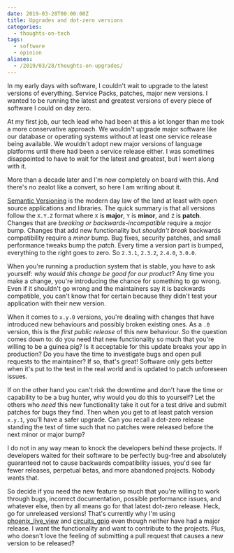 ```yaml
---
date: 2019-03-28T00:00:00Z
title: Upgrades and dot-zero versions
categories:
  - thoughts-on-tech
tags:
  - software
  - opinion
aliases:
  - /2019/03/28/thoughts-on-upgrades/
---
```


In my early days with software, I couldn't wait to upgrade to the latest versions of everything. Service Packs, patches, major new versions. I wanted to be running the latest and greatest versions of every piece of software I could on day zero.

At my first job, our tech lead who had been at this a lot longer than me took a more conservative approach. We wouldn't upgrade major software like our database or operating systems without at least one service release being available. We wouldn't adopt new major versions of language platforms until there had been a service release either. I was sometimes disappointed to have to wait for the latest and greatest, but I went along with it.

More than a decade later and I'm now completely on board with this. And there's no zealot like a convert, so here I am writing about it.

<!--more-->

[Semantic Versioning] is the modern day law of the land at least with open source applications and libraries. The quick summary is that all versions follow the `X.Y.Z` format where `X` is **major**, `Y` is **minor**, and `Z` is **patch**. Changes that are *breaking or backwards-incompatible* require a *major* bump. Changes that add new functionality but *shouldn't break* backwards compatibility require a *minor* bump. Bug fixes, security patches, and small performance tweaks bump the *patch*. Every time a version part is bumped, everything to the right goes to zero. So `2.3.1`, `2.3.2`, `2.4.0`, `3.0.0`.

When you're running a production system that is stable, you have to ask yourself: *why would this change be good for our product*? Any time you make a change, you're introducing the chance for something to go wrong. Even if it shouldn't go wrong and the maintainers say it is backwards compatible, you can't know that for certain because they didn't test your application with their new version.

When it comes to `x.y.0` versions, you're dealing with changes that have introduced new behaviours and possibly broken existing ones. As a `.0` version, this is the *first public release* of this new behaviour. So the question comes down to: do you need that new functionality so much that you're willing to be a guinea pig? Is it acceptable for this update breaks your app in production? Do you have the time to investigate bugs and open pull requests to the maintainer? If so, that's great! Software only gets better when it's put to the test in the real world and is updated to patch unforeseen issues.

If on the other hand you can't risk the downtime and don't have the time or capability to be a bug hunter, why would you do this to yourself? Let the others who *need* this new functionality take it out for a test drive and submit patches for bugs they find. Then when you get to at least patch version `x.y.1`, you'll have a safer upgrade. Can you recall a dot-zero release standing the test of time such that no patches were released before the next minor or major bump?

I do not in any way mean to knock the developers behind these projects. If developers waited for their software to be perfectly bug-free and absolutely guaranteed not to cause backwards compatibility issues, you'd see far fewer releases, perpetual betas, and more abandoned projects. Nobody wants that.

So decide if you need the new feature so much that you're willing to work through bugs, incorrect documentation, possible performance issues, and whatever else, then by all means go for that latest dot-zero release. Heck, go for unreleased versions! That's currently why I'm using [phoenix_live_view] and [circuits_gpio] even though neither have had a major release. I want the functionality and want to contribute to the projects. Plus, who doesn't love the feeling of submitting a pull request that causes a new version to be released?

[Semantic Versioning]: https://semver.org/
[phoenix_live_view]: https://github.com/phoenixframework/phoenix_live_view
[circuits_gpio]: https://github.com/elixir-circuits/circuits_gpio
